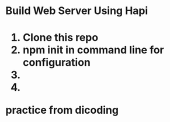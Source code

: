 <h1>Build Web Server Using Hapi<h1>
<ol>
  <li>Clone this repo</li>
  <li>npm init in command line for configuration</li>
  <li></li>
  <li></li>
</ol>
practice from dicoding
